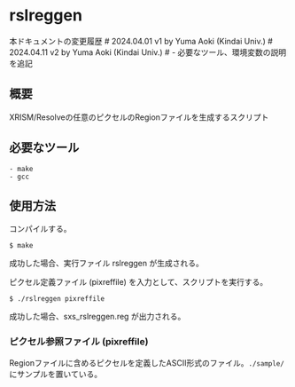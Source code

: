 # rslreggen

本ドキュメントの変更履歴
\# 2024.04.01 v1 by Yuma Aoki (Kindai Univ.)
\# 2024.04.11 v2 by Yuma Aoki (Kindai Univ.)
\#    - 必要なツール、環境変数の説明を追記


## 概要

XRISM/Resolveの任意のピクセルのRegionファイルを生成するスクリプト



## 必要なツール

    - make
    - gcc



## 使用方法

コンパイルする。

    $ make

成功した場合、実行ファイル rslreggen が生成される。

ピクセル定義ファイル (pixreffile) を入力として、スクリプトを実行する。

    $ ./rslreggen pixreffile

成功した場合、sxs_rslreggen.reg が出力される。

### ピクセル参照ファイル (pixreffile)

Regionファイルに含めるピクセルを定義したASCII形式のファイル。`./sample/` にサンプルを置いている。


